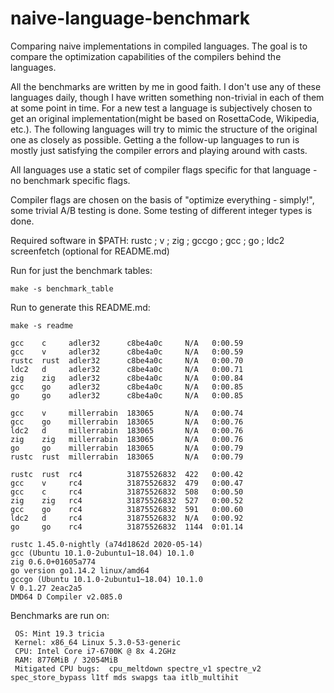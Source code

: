 # naive-language-benchmark

Comparing naive implementations in compiled languages. The goal is to compare the optimization capabilities of the compilers behind the languages.

All the benchmarks are written by me in good faith. I don't use any of these languages daily, though I have written something non-trivial in each of them at some point in time.
For a new test a language is subjectively chosen to get an original implementation(might be based on RosettaCode, Wikipedia, etc.). The following languages will try to mimic the structure of the original one as closely as possible. Getting a the follow-up languages to run is mostly just satisfying 
the compiler errors and playing around with casts.

All languages use a static set of compiler flags specific for that language - no benchmark specific flags.

Compiler flags are chosen on the basis of "optimize everything - simply!", some trivial A/B testing is done. Some testing of different integer types is done.

Required software in $PATH: rustc ; v ; zig ; gccgo ; gcc ; go ; ldc2 screenfetch (optional for README.md)

Run for just the benchmark tables:
```
make -s benchmark_table
```

Run to generate this README.md:
```
make -s readme
```

```
gcc    c     adler32      c8be4a0c     N/A   0:00.59
gcc    v     adler32      c8be4a0c     N/A   0:00.59
rustc  rust  adler32      c8be4a0c     N/A   0:00.70
ldc2   d     adler32      c8be4a0c     N/A   0:00.71
zig    zig   adler32      c8be4a0c     N/A   0:00.84
gcc    go    adler32      c8be4a0c     N/A   0:00.85
go     go    adler32      c8be4a0c     N/A   0:00.85

gcc    v     millerrabin  183065       N/A   0:00.74
gcc    go    millerrabin  183065       N/A   0:00.76
ldc2   d     millerrabin  183065       N/A   0:00.76
zig    zig   millerrabin  183065       N/A   0:00.76
go     go    millerrabin  183065       N/A   0:00.79
rustc  rust  millerrabin  183065       N/A   0:00.79

rustc  rust  rc4          31875526832  422   0:00.42
gcc    v     rc4          31875526832  479   0:00.47
gcc    c     rc4          31875526832  508   0:00.50
zig    zig   rc4          31875526832  527   0:00.52
gcc    go    rc4          31875526832  591   0:00.60
ldc2   d     rc4          31875526832  N/A   0:00.92
go     go    rc4          31875526832  1144  0:01.14
```
```
rustc 1.45.0-nightly (a74d1862d 2020-05-14)
gcc (Ubuntu 10.1.0-2ubuntu1~18.04) 10.1.0
zig 0.6.0+01605a774
go version go1.14.2 linux/amd64
gccgo (Ubuntu 10.1.0-2ubuntu1~18.04) 10.1.0
V 0.1.27 2eac2a5
DMD64 D Compiler v2.085.0
```
Benchmarks are run on:
```
 OS: Mint 19.3 tricia
 Kernel: x86_64 Linux 5.3.0-53-generic
 CPU: Intel Core i7-6700K @ 8x 4.2GHz
 RAM: 8776MiB / 32054MiB
 Mitigated CPU bugs:  cpu_meltdown spectre_v1 spectre_v2 spec_store_bypass l1tf mds swapgs taa itlb_multihit
```
